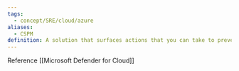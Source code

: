 ```yaml
---
tags:
  - concept/SRE/cloud/azure 
aliases:
  - CSPM
definition: A solution that surfaces actions that you can take to prevent breaches
---
```

Reference [[Microsoft Defender for Cloud]]
